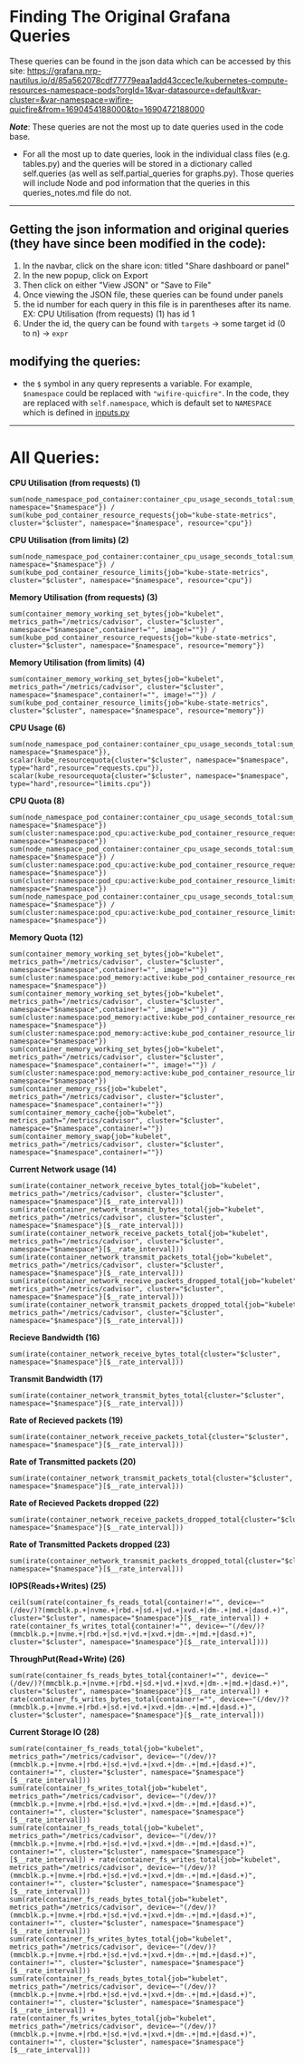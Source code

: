 # Finding The Original Grafana Queries

These queries can be found in the json data which can be accessed by this site:
	https://grafana.nrp-nautilus.io/d/85a562078cdf77779eaa1add43ccec1e/kubernetes-compute-resources-namespace-pods?orgId=1&var-datasource=default&var-cluster=&var-namespace=wifire-quicfire&from=1690454188000&to=1690472188000

***Note***: These queries are not the most up to date queries used in the code base. 
    
- For all the most up to date queries, look in the individual class files (e.g. tables.py) and the queries will be stored in a dictionary called self.queries (as well as self.partial_queries for graphs.py). Those queries will include Node and pod information that the queries in this queries_notes.md file do not. 

___
## Getting the json information and original queries (they have since been modified in the code):
1. In the navbar, click on the share icon: titled "Share dashboard or panel"
2. In the new popup, click on Export
3. Then click on either "View JSON" or "Save to File"
4. Once viewing the JSON file, these queries can be found under panels
5. the id number for each query in this file is in parentheses after its name. EX: CPU Utilisation (from requests) (1) has id 1
6. Under the id, the query can be found with `targets` -> some target id (0 to n) -> `expr`
## modifying the queries:
- the `$` symbol in any query represents a variable. For example, `$namespace` could be replaced with `"wifire-quicfire"`. In the code, they are replaced with `self.namespace`, which is default set to `NAMESPACE` which is defined in [inputs.py](inputs.py)

___
# All Queries:
**CPU Utilisation (from requests) (1)**

	sum(node_namespace_pod_container:container_cpu_usage_seconds_total:sum_irate{cluster="$cluster", namespace="$namespace"}) / sum(kube_pod_container_resource_requests{job="kube-state-metrics", cluster="$cluster", namespace="$namespace", resource="cpu"})

**CPU Utilisation (from limits) (2)**

	sum(node_namespace_pod_container:container_cpu_usage_seconds_total:sum_irate{cluster="$cluster", namespace="$namespace"}) / sum(kube_pod_container_resource_limits{job="kube-state-metrics", cluster="$cluster", namespace="$namespace", resource="cpu"})

**Memory Utilisation (from requests) (3)**

	sum(container_memory_working_set_bytes{job="kubelet", metrics_path="/metrics/cadvisor", cluster="$cluster", namespace="$namespace",container!="", image!=""}) / sum(kube_pod_container_resource_requests{job="kube-state-metrics", cluster="$cluster", namespace="$namespace", resource="memory"})

**Memory Utilisation (from limits) (4)**

	sum(container_memory_working_set_bytes{job="kubelet", metrics_path="/metrics/cadvisor", cluster="$cluster", namespace="$namespace",container!="", image!=""}) / sum(kube_pod_container_resource_limits{job="kube-state-metrics", cluster="$cluster", namespace="$namespace", resource="memory"})

**CPU Usage (6)**
	
	sum(node_namespace_pod_container:container_cpu_usage_seconds_total:sum_irate{cluster="$cluster", namespace="$namespace"}),
	scalar(kube_resourcequota{cluster="$cluster", namespace="$namespace", type="hard",resource="requests.cpu"}),
	scalar(kube_resourcequota{cluster="$cluster", namespace="$namespace", type="hard",resource="limits.cpu"})

**CPU Quota (8)**
	
	sum(node_namespace_pod_container:container_cpu_usage_seconds_total:sum_irate{cluster="$cluster", namespace="$namespace"})
	sum(cluster:namespace:pod_cpu:active:kube_pod_container_resource_requests{cluster="$cluster", namespace="$namespace"})
	sum(node_namespace_pod_container:container_cpu_usage_seconds_total:sum_irate{cluster="$cluster", namespace="$namespace"}) / sum(cluster:namespace:pod_cpu:active:kube_pod_container_resource_requests{cluster="$cluster", namespace="$namespace"})
	sum(cluster:namespace:pod_cpu:active:kube_pod_container_resource_limits{cluster="$cluster", namespace="$namespace"})
	sum(node_namespace_pod_container:container_cpu_usage_seconds_total:sum_irate{cluster="$cluster", namespace="$namespace"}) / sum(cluster:namespace:pod_cpu:active:kube_pod_container_resource_limits{cluster="$cluster", namespace="$namespace"})

**Memory Quota (12)**
	
	sum(container_memory_working_set_bytes{job="kubelet", metrics_path="/metrics/cadvisor", cluster="$cluster", namespace="$namespace",container!="", image!=""})
	sum(cluster:namespace:pod_memory:active:kube_pod_container_resource_requests{cluster="$cluster", namespace="$namespace"})
	sum(container_memory_working_set_bytes{job="kubelet", metrics_path="/metrics/cadvisor", cluster="$cluster", namespace="$namespace",container!="", image!=""}) / sum(cluster:namespace:pod_memory:active:kube_pod_container_resource_requests{cluster="$cluster", namespace="$namespace"})
	sum(cluster:namespace:pod_memory:active:kube_pod_container_resource_limits{cluster="$cluster", namespace="$namespace"})
	sum(container_memory_working_set_bytes{job="kubelet", metrics_path="/metrics/cadvisor", cluster="$cluster", namespace="$namespace",container!="", image!=""}) / sum(cluster:namespace:pod_memory:active:kube_pod_container_resource_limits{cluster="$cluster", namespace="$namespace"})
	sum(container_memory_rss{job="kubelet", metrics_path="/metrics/cadvisor", cluster="$cluster", namespace="$namespace",container!=""})
	sum(container_memory_cache{job="kubelet", metrics_path="/metrics/cadvisor", cluster="$cluster", namespace="$namespace",container!=""})
	sum(container_memory_swap{job="kubelet", metrics_path="/metrics/cadvisor", cluster="$cluster", namespace="$namespace",container!=""})

**Current Network usage (14)** 	

	sum(irate(container_network_receive_bytes_total{job="kubelet", metrics_path="/metrics/cadvisor", cluster="$cluster", namespace="$namespace"}[$__rate_interval]))
	sum(irate(container_network_transmit_bytes_total{job="kubelet", metrics_path="/metrics/cadvisor", cluster="$cluster", namespace="$namespace"}[$__rate_interval]))
	sum(irate(container_network_receive_packets_total{job="kubelet", metrics_path="/metrics/cadvisor", cluster="$cluster", namespace="$namespace"}[$__rate_interval]))
	sum(irate(container_network_transmit_packets_total{job="kubelet", metrics_path="/metrics/cadvisor", cluster="$cluster", namespace="$namespace"}[$__rate_interval]))
	sum(irate(container_network_receive_packets_dropped_total{job="kubelet", metrics_path="/metrics/cadvisor", cluster="$cluster", namespace="$namespace"}[$__rate_interval]))
	sum(irate(container_network_transmit_packets_dropped_total{job="kubelet", metrics_path="/metrics/cadvisor", cluster="$cluster", namespace="$namespace"}[$__rate_interval]))

**Recieve Bandwidth (16)**
	
	sum(irate(container_network_receive_bytes_total{cluster="$cluster", namespace="$namespace"}[$__rate_interval]))


**Transmit Bandwidth (17)**

	sum(irate(container_network_transmit_bytes_total{cluster="$cluster", namespace="$namespace"}[$__rate_interval]))

**Rate of Recieved packets (19)**

	sum(irate(container_network_receive_packets_total{cluster="$cluster", namespace="$namespace"}[$__rate_interval]))

**Rate of Transmitted packets (20)**

	sum(irate(container_network_transmit_packets_total{cluster="$cluster", namespace="$namespace"}[$__rate_interval]))

**Rate of Recieved Packets dropped (22)**

	sum(irate(container_network_receive_packets_dropped_total{cluster="$cluster", namespace="$namespace"}[$__rate_interval]))

**Rate of Transmitted Packets dropped (23)**

	sum(irate(container_network_transmit_packets_dropped_total{cluster="$cluster", namespace="$namespace"}[$__rate_interval]))

**IOPS(Reads+Writes) (25)**

	ceil(sum(rate(container_fs_reads_total{container!="", device=~"(/dev/)?(mmcblk.p.+|nvme.+|rbd.+|sd.+|vd.+|xvd.+|dm-.+|md.+|dasd.+)", cluster="$cluster", namespace="$namespace"}[$__rate_interval]) + rate(container_fs_writes_total{container!="", device=~"(/dev/)?(mmcblk.p.+|nvme.+|rbd.+|sd.+|vd.+|xvd.+|dm-.+|md.+|dasd.+)", cluster="$cluster", namespace="$namespace"}[$__rate_interval])))

**ThroughPut(Read+Write) (26)**

	sum(rate(container_fs_reads_bytes_total{container!="", device=~"(/dev/)?(mmcblk.p.+|nvme.+|rbd.+|sd.+|vd.+|xvd.+|dm-.+|md.+|dasd.+)", cluster="$cluster", namespace="$namespace"}[$__rate_interval]) + rate(container_fs_writes_bytes_total{container!="", device=~"(/dev/)?(mmcblk.p.+|nvme.+|rbd.+|sd.+|vd.+|xvd.+|dm-.+|md.+|dasd.+)", cluster="$cluster", namespace="$namespace"}[$__rate_interval]))

**Current Storage IO (28)**

	sum(rate(container_fs_reads_total{job="kubelet", metrics_path="/metrics/cadvisor", device=~"(/dev/)?(mmcblk.p.+|nvme.+|rbd.+|sd.+|vd.+|xvd.+|dm-.+|md.+|dasd.+)", container!="", cluster="$cluster", namespace="$namespace"}[$__rate_interval]))
	sum(rate(container_fs_writes_total{job="kubelet", metrics_path="/metrics/cadvisor", device=~"(/dev/)?(mmcblk.p.+|nvme.+|rbd.+|sd.+|vd.+|xvd.+|dm-.+|md.+|dasd.+)", container!="", cluster="$cluster", namespace="$namespace"}[$__rate_interval]))
	sum(rate(container_fs_reads_total{job="kubelet", metrics_path="/metrics/cadvisor", device=~"(/dev/)?(mmcblk.p.+|nvme.+|rbd.+|sd.+|vd.+|xvd.+|dm-.+|md.+|dasd.+)", container!="", cluster="$cluster", namespace="$namespace"}[$__rate_interval]) + rate(container_fs_writes_total{job="kubelet", metrics_path="/metrics/cadvisor", device=~"(/dev/)?(mmcblk.p.+|nvme.+|rbd.+|sd.+|vd.+|xvd.+|dm-.+|md.+|dasd.+)", container!="", cluster="$cluster", namespace="$namespace"}[$__rate_interval]))
	sum(rate(container_fs_reads_bytes_total{job="kubelet", metrics_path="/metrics/cadvisor", device=~"(/dev/)?(mmcblk.p.+|nvme.+|rbd.+|sd.+|vd.+|xvd.+|dm-.+|md.+|dasd.+)", container!="", cluster="$cluster", namespace="$namespace"}[$__rate_interval]))
	sum(rate(container_fs_writes_bytes_total{job="kubelet", metrics_path="/metrics/cadvisor", device=~"(/dev/)?(mmcblk.p.+|nvme.+|rbd.+|sd.+|vd.+|xvd.+|dm-.+|md.+|dasd.+)", container!="", cluster="$cluster", namespace="$namespace"}[$__rate_interval]))
	sum(rate(container_fs_reads_bytes_total{job="kubelet", metrics_path="/metrics/cadvisor", device=~"(/dev/)?(mmcblk.p.+|nvme.+|rbd.+|sd.+|vd.+|xvd.+|dm-.+|md.+|dasd.+)", container!="", cluster="$cluster", namespace="$namespace"}[$__rate_interval]) + rate(container_fs_writes_bytes_total{job="kubelet", metrics_path="/metrics/cadvisor", device=~"(/dev/)?(mmcblk.p.+|nvme.+|rbd.+|sd.+|vd.+|xvd.+|dm-.+|md.+|dasd.+)", container!="", cluster="$cluster", namespace="$namespace"}[$__rate_interval]))